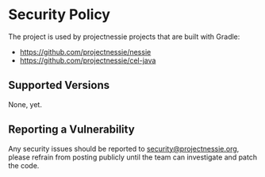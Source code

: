 # Security Policy

The project is used by projectnessie projects that are built with Gradle:
* https://github.com/projectnessie/nessie
* https://github.com/projectnessie/cel-java

## Supported Versions

None, yet.

## Reporting a Vulnerability

Any security issues should be reported to security@projectnessie.org, please refrain from posting publicly until the team can investigate and patch the code.
